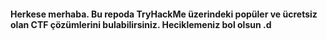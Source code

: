 #### Herkese merhaba. Bu repoda TryHackMe üzerindeki popüler ve ücretsiz olan CTF çözümlerini bulabilirsiniz. Heciklemeniz bol olsun .d
